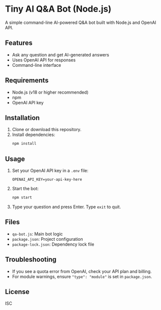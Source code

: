 # Tiny AI Q&A Bot (Node.js)

A simple command-line AI-powered Q&A bot built with Node.js and OpenAI API.

## Features
- Ask any question and get AI-generated answers
- Uses OpenAI API for responses
- Command-line interface

## Requirements
- Node.js (v18 or higher recommended)
- npm
- OpenAI API key

## Installation
1. Clone or download this repository.
2. Install dependencies:
   ```bash
   npm install
   ```

## Usage
1. Set your OpenAI API key in a `.env` file:
   ```env
   OPENAI_API_KEY=your-api-key-here
   ```
2. Start the bot:
   ```bash
   npm start
   ```
3. Type your question and press Enter. Type `exit` to quit.

## Files
- `qa-bot.js`: Main bot logic
- `package.json`: Project configuration
- `package-lock.json`: Dependency lock file

## Troubleshooting
- If you see a quota error from OpenAI, check your API plan and billing.
- For module warnings, ensure `"type": "module"` is set in `package.json`.

## License
ISC
